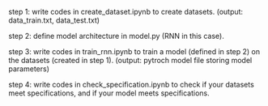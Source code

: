 step 1: write codes in create_dataset.ipynb to create datasets. (output: data_train.txt, data_test.txt)

step 2: define model architecture in model.py (RNN in this case).

step 3: write codes in train_rnn.ipynb to train a model (defined in step 2) on the datasets (created in step 1). (output: pytroch model file storing model parameters)

step 4: write codes in check_specification.ipynb to check if your datasets meet specifications, and if your model meets specifications.
